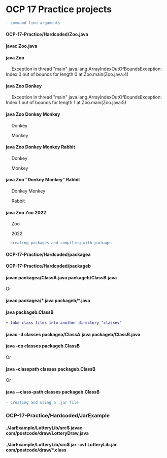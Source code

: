 # OCP 17 Practice projects
``` diff
- command line arguments
```
#### OCP-17-Practice/Hardcoded/Zoo.java

#### javac Zoo.java

#### java Zoo 
&emsp; Exception in thread "main" java.lang.ArrayIndexOutOfBoundsException: Index 0 out of bounds for length 0 at Zoo.main(Zoo.java:4)

#### java Zoo Donkey
&emsp; Exception in thread "main" java.lang.ArrayIndexOutOfBoundsException: Index 1 out of bounds for length 1 at Zoo.main(Zoo.java:5)

#### java Zoo Donkey Monkey
&emsp; Donkey

&emsp; Monkey

#### java Zoo Donkey Monkey Rabbit
&emsp; Donkey

&emsp; Monkey

#### java Zoo "Donkey Monkey" Rabbit
&emsp; Donkey Monkey

&emsp; Rabbit

#### java Zoo Zoo 2022
&emsp; Zoo

&emsp; 2022

``` diff
- creating packages and compiling with packages 
```

#### OCP-17-Practice/Hardcoded/packagea
#### OCP-17-Practice/Hardcoded/packageb

#### javac packagea/ClassA.java packageb/ClassB.java
Or
#### javac packagea/\*.java packageb/\*.java

#### java packageb.ClassB

``` diff
+ take class files into another directory "classes" 
```

#### javac -d classes packagea/ClassA.java packageb/ClassB.java

#### java -cp classes packageb.ClassB
Or
#### java -classpath classes packageb.ClassB
Or
#### java --class-path classes packageb.ClassB

``` diff
- creating and using a .jar file
```

### OCP-17-Practice/Hardcoded/JarExample

#### ./JarExample/LotteryLib/src$ **javac com/postcode/draw/LotteryDraw.java**
#### ./JarExample/LotteryLib/src$ **jar -cvf LotteryLib.jar com/postcode/draw/\*.class**


